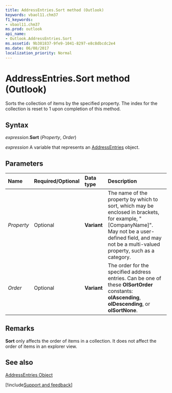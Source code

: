 ```yaml
---
title: AddressEntries.Sort method (Outlook)
keywords: vbaol11.chm37
f1_keywords:
- vbaol11.chm37
ms.prod: outlook
api_name:
- Outlook.AddressEntries.Sort
ms.assetid: 9b381837-9fe9-1041-8297-e8c8dbcdc2e4
ms.date: 06/08/2017
localization_priority: Normal
---
```



# AddressEntries.Sort method (Outlook)

Sorts the collection of items by the specified property. The index for the collection is reset to 1 upon completion of this method.


## Syntax

_expression_.**Sort** (_Property_, _Order_)

_expression_ A variable that represents an [AddressEntries](Outlook.AddressEntries.md) object.


## Parameters



|Name|Required/Optional|Data type|Description|
|:-----|:-----|:-----|:-----|
| _Property_|Optional| **Variant**|The name of the property by which to sort, which may be enclosed in brackets, for example, "[CompanyName]". May not be a user-defined field, and may not be a multi-valued property, such as a category.|
| _Order_|Optional| **Variant**|The order for the specified address entries. Can be one of these  **OlSortOrder** constants: **olAscending**, **olDescending**, or **olSortNone**.|

## Remarks

 **Sort** only affects the order of items in a collection. It does not affect the order of items in an explorer view.


## See also


[AddressEntries Object](Outlook.AddressEntries.md)

[!include[Support and feedback](~/includes/feedback-boilerplate.md)]